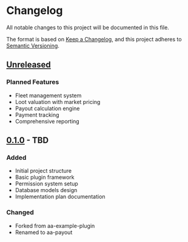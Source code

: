 # Changelog

All notable changes to this project will be documented in this file.

The format is based on [Keep a Changelog](https://keepachangelog.com/en/1.0.0/),
and this project adheres to [Semantic Versioning](https://semver.org/spec/v2.0.0.html).

## [Unreleased]

### Planned Features
- Fleet management system
- Loot valuation with market pricing
- Payout calculation engine
- Payment tracking
- Comprehensive reporting

## [0.1.0] - TBD

### Added
- Initial project structure
- Basic plugin framework
- Permission system setup
- Database models design
- Implementation plan documentation

### Changed
- Forked from aa-example-plugin
- Renamed to aa-payout

[Unreleased]: https://github.com/yourusername/aa-payout/compare/v0.1.0...HEAD
[0.1.0]: https://github.com/yourusername/aa-payout/releases/tag/v0.1.0
